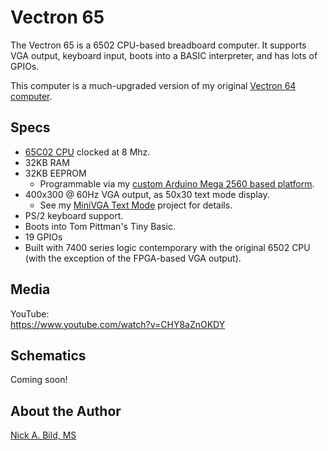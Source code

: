 # Vectron 65

The Vectron 65 is a 6502 CPU-based breadboard computer.  It supports VGA output, keyboard input, boots into a BASIC interpreter, and has lots of GPIOs.

This computer is a much-upgraded version of my original [Vectron 64 computer](https://github.com/nickbild/vectron_64).

## Specs

* [65C02 CPU](https://en.wikipedia.org/wiki/MOS_Technology_6502) clocked at 8 Mhz.
* 32KB RAM
* 32KB EEPROM
  - Programmable via my [custom Arduino Mega 2560 based platform](https://github.com/nickbild/eeprom_burner_mega).
* 400x300 @ 60Hz VGA output, as 50x30 text mode display.
  - See my [MiniVGA Text Mode](https://github.com/nickbild/fpga_vga_text_mode) project for details.
* PS/2 keyboard support.
* Boots into Tom Pittman's Tiny Basic.
* 19 GPIOs
* Built with 7400 series logic contemporary with the original 6502 CPU (with the exception of the FPGA-based VGA output).

## Media

YouTube:  
https://www.youtube.com/watch?v=CHY8aZnOKDY

## Schematics

Coming soon!

## About the Author

[Nick A. Bild, MS](https://nickbild79.firebaseapp.com/#!/)
